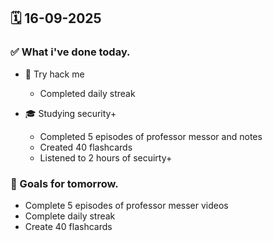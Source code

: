 ## 🗓️ 16-09-2025

### ✅ What i've done today.
- 👾 Try hack me
  - Completed daily streak
 
- 🎓 Studying security+
  - Completed 5 episodes of professor messor and notes
  - Created 40 flashcards
  - Listened to 2 hours of secuirty+


### 🎯 Goals for tomorrow.
- Complete 5 episodes of professor messer videos
- Complete daily streak
- Create 40 flashcards
